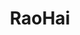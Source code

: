 ---
title: RaoHai
github: https://github.com/RaoHai
mode: dark
transition: 3s
archetype:
  - Little Bit of Everything
---